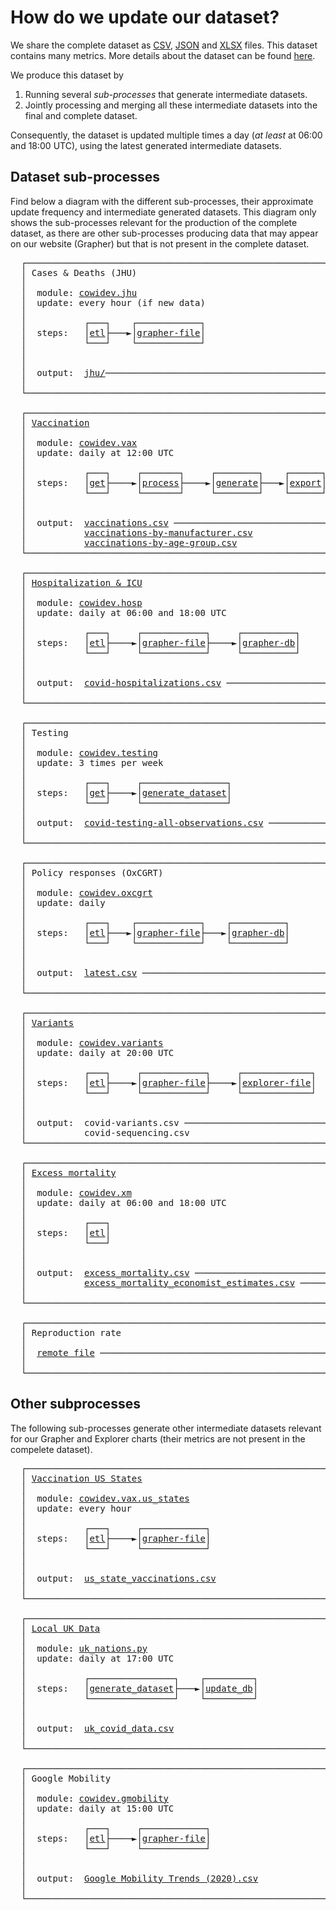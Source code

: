 # How do we update our dataset?

We share the complete dataset as [CSV](https://covid.ourworldindata.org/data/owid-covid-data.csv),
[JSON](https://covid.ourworldindata.org/data/owid-covid-data.json)
and [XLSX](https://covid.ourworldindata.org/data/owid-covid-data.xlsx) files. This dataset contains many metrics. More details about the dataset can be found [here](https://github.com/owid/covid-19-data/tree/master/public/data).

We produce this dataset by

1. Running several _sub-processes_ that generate intermediate datasets.
2. Jointly processing and merging all these intermediate datasets into the final and complete dataset.  

Consequently, the dataset is updated multiple times a day (_at least_ at 06:00 and 18:00 UTC), using the latest generated intermediate datasets.


## Dataset sub-processes

Find below a diagram with the different sub-processes, their approximate update frequency and intermediate generated
datasets. This diagram only shows the sub-processes relevant for the production of the complete dataset, as there are
other sub-processes producing data that may appear on our website (Grapher) but that is not present in the complete dataset.

<pre>
  ┌──────────────────────────────────────────────────────────┐
  │ Cases & Deaths (JHU)                                     │
  │                                                          │
  │  module: <a href="../../scripts/src/cowidev/jhu/__main__.py">cowidev.jhu</a>                                     │
  │  update: every hour (if new data)                        │
  │                                                          │
  │           ┌───┐    ┌────────────┐                        │
  │  steps:   │<a href="../../scripts/src/cowidev/jhu/__main__.py">etl</a>├───►│<a href="../../scripts/src/cowidev/jhu/__main__.py">grapher-file</a>│                        │
  │           └───┘    └────────────┘                        │
  │                                                          │
  │                                                          │
  │  output:  <a href="jhu/">jhu/</a>─────────────────────────────────────────── ──────────┐
  │                                                          │          │
  └──────────────────────────────────────────────────────────┘          │
                                                                        │
  ┌──────────────────────────────────────────────────────────┐          │
  │ <a href="vaccination/">Vaccination</a>                                              │          │
  │                                                          │          │
  │  module: <a href="../../scripts/src/cowidev/vax/">cowidev.vax</a>                                     │          │
  │  update: daily at 12:00 UTC                              │          │
  │                                                          │          │
  │           ┌───┐     ┌───────┐     ┌────────┐    ┌──────┐ │          │
  │  steps:   │<a href="../../scripts/src/cowidev/vax/cmd/get_data.py">get</a>├────►│<a href="../../scripts/src/cowidev/vax/cmd/process_data.py">process</a>├────►│<a href="../../scripts/src/cowidev/vax/cmd/generate_dataset.py">generate</a>├───►│<a href="../../scripts/src/cowidev/vax/cmd/export.py">export</a>│ │          │
  │           └───┘     └───────┘     └────────┘    └──────┘ │          │
  │                                                          │          │
  │                                                          │          │
  │  output:  <a href="vaccinations/vaccinations.csv">vaccinations.csv</a> ────────────────────────────── ──────────│
  │           <a href="vaccinations/vaccinations-by-manufacturer.csv">vaccinations-by-manufacturer.csv</a>               │          │
  │           <a href="vaccinations/vaccinations-by-age-group.csv">vaccinations-by-age-group.csv</a>                  │          │
  └──────────────────────────────────────────────────────────┘          │
                                                                        │
  ┌──────────────────────────────────────────────────────────┐          │
  │ <a href="hospitalizations/">Hospitalization & ICU</a>                                    │          │
  │                                                          │          │
  │  module: <a href="../../scripts/src/cowidev/hosp/__main__.py">cowidev.hosp</a>                                    │          │
  │  update: daily at 06:00 and 18:00 UTC                    │          │
  │                                                          │          │
  │           ┌───┐     ┌────────────┐     ┌──────────┐      │          │
  │  steps:   │<a href="../../scripts/src/cowidev/hosp/etl.py">etl</a>├────►│<a href="../../scripts/src/cowidev/hosp/grapher.py">grapher-file</a>├────►│<a href="../../scripts/src/cowidev/hosp/grapher.py">grapher-db</a>│      │          │
  │           └───┘     └────────────┘     └──────────┘      │          │
  │                                                          │          │
  │                                                          │          │
  │  output:  <a href="hospitalizations/covid-hospitalizations.csv">covid-hospitalizations.csv</a> ──────────────────── ──────────┤
  │                                                          │          │
  └──────────────────────────────────────────────────────────┘          │
                                                                        │      ┌──────────────────────────────────┐
  ┌──────────────────────────────────────────────────────────┐          │      │ Megafile                         │
  │ Testing                                                  │          │      │                                  │
  │                                                          │          │      │  module: <a href="../../scripts/src/cowidev/megafile/__main__.py">cowidev.megafile</a>        │
  │  module: <a href="../../scripts/src/cowidev/testing">cowidev.testing</a>                                 │          ├─────►│  update: daily at 6h and 18h UTC │
  │  update: 3 times per week                                │          │      │                                  │
  │                                                          │          │      │  output:  <a href="owid-covid-data.csv">owid-covid-data.csv</a>    │
  │           ┌───┐     ┌────────────────┐                   │          │      │                                  │
  │  steps:   │<a href="../../scripts/src/cowidev/cmd/testing/get/">get</a>├────►│<a href="../../scripts/scripts/testing/generate_dataset.R">generate_dataset</a>│                   │          │      └──────────────────────────────────┘
  │           └───┘     └────────────────┘                   │          │
  │                                                          │          │
  │  output:  <a href="testing/covid-testing-all-observations.csv">covid-testing-all-observations.csv</a> ──────────── ──────────┤
  │                                                          │          │
  └──────────────────────────────────────────────────────────┘          │
                                                                        │
  ┌──────────────────────────────────────────────────────────┐          │
  │ Policy responses (OxCGRT)                                │          │
  │                                                          │          │
  │  module: <a href="../../scripts/src/cowidev/oxcgrt/__main__.py">cowidev.oxcgrt</a>                                  │          │
  │  update: daily                                           │          │
  │                                                          │          │
  │           ┌───┐    ┌────────────┐    ┌──────────┐        │          │
  │  steps:   │<a href="../../scripts/src/cowidev/oxcgrt/etl.py">etl</a>├───►│<a href="../../scripts/src/cowidev/oxcgrt/grapher.py">grapher-file</a>├───►│<a href="../../scripts/src/cowidev/oxcgrt/grapher.py">grapher-db</a>│        │          │
  │           └───┘    └────────────┘    └──────────┘        │          │
  │                                                          │          │
  │                                                          │          │
  │  output:  <a href="../../scripts/input/bsg/latest.csv">latest.csv</a> ──────────────────────────────────── ──────────┤
  │                                                          │          │
  └──────────────────────────────────────────────────────────┘          │
                                                                        │
  ┌──────────────────────────────────────────────────────────┐          │
  │ <a href="variants/">Variants</a>                                                 │          │
  │                                                          │          │
  │  module: <a href="../../scripts/src/cowidev/variants/__main__.py">cowidev.variants</a>                                │          │
  │  update: daily at 20:00 UTC                              │          │
  │                                                          │          │
  │           ┌───┐     ┌────────────┐     ┌─────────────┐   │          │
  │  steps:   │<a href="../../scripts/src/cowidev/variants/etl.py">etl</a>├────►│<a href="../../scripts/src/cowidev/variants/grapher.py">grapher-file</a>├────►│<a href="../../scripts/src/cowidev/variants/grapher.py">explorer-file</a>│   │          │
  │           └───┘     └────────────┘     └─────────────┘   │          │
  │                                                          │          │
  │                                                          │          │
  │  output:  covid-variants.csv ──────────────────────────── ──────────┤
  │           covid-sequencing.csv                           │          │
  └──────────────────────────────────────────────────────────┘          │
                                                                        │
  ┌──────────────────────────────────────────────────────────┐          │
  │ <a href="excess_mortality/">Excess mortality</a>                                         │          │
  │                                                          │          │
  │  module: <a href="../../scripts/src/cowidev/xm/__main__.py">cowidev.xm</a>                                      │          │
  │  update: daily at 06:00 and 18:00 UTC                    │          │
  │                                                          │          │
  │           ┌───┐                                          │          │
  │  steps:   │<a href="../../scripts/src/cowidev/xm/etl.py">etl</a>│                                          │          │
  │           └───┘                                          │          │
  │                                                          │          │
  │                                                          │          │
  │  output:  <a href="excess_mortality/excess_mortality.csv">excess_mortality.csv</a> ────────────────────────── ──────────┤
  │           <a href="excess_mortality/excess_mortality_economist_estimates.csv">excess_mortality_economist_estimates.csv</a> ────── ──────────┤
  │                                                          │          │
  └──────────────────────────────────────────────────────────┘          │
                                                                        │
  ┌──────────────────────────────────────────────────────────┐          │
  │ Reproduction rate                                        │          │
  │                                                          │          │
  │  <a href="https://github.com/crondonm/TrackingR/blob/main/Estimates-Database/database.csv">remote file</a> ──────────────────────────────────────────── ──────────┘
  │                                                          │
  └──────────────────────────────────────────────────────────┘
</pre>


## Other subprocesses

The following sub-processes generate other intermediate datasets relevant for our Grapher and Explorer charts (their
metrics are not present in the compelete dataset).

<pre>
  ┌──────────────────────────────────────────────────────────┐
  │ <a href="vaccination/">Vaccination US States</a>                                    │
  │                                                          │
  │  module: <a href="../../scripts/src/cowidev/vax/us_states/__main__.py">cowidev.vax.us_states</a>                           │
  │  update: every hour                                      │
  │                                                          │
  │           ┌───┐     ┌────────────┐                       │
  │  steps:   │<a href="../../scripts/src/cowidev/vax/us_states/etl.py">etl</a>├────►│<a href="../../scripts/src/cowidev/vax/us_states/grapher.py">grapher-file</a>│                       │
  │           └───┘     └────────────┘                       │
  │                                                          │
  │                                                          │
  │  output:  <a href="vaccinations/us_state_vaccinations.csv">us_state_vaccinations.csv</a>                      │
  │                                                          │
  └──────────────────────────────────────────────────────────┘

  ┌──────────────────────────────────────────────────────────┐
  │ <a href="vaccination/">Local UK Data</a>                                            │
  │                                                          │
  │  module: <a href="../../scripts/scripts/uk_nations.py">uk_nations.py</a>                                   │
  │  update: daily at 17:00 UTC                              │
  │                                                          │
  │           ┌────────────────┐    ┌─────────┐              │
  │  steps:   │<a href="../../scripts/scripts/uk_nations.py">generate_dataset</a>├───►│<a href="../../scripts/scripts/uk_nations.py">update_db</a>│              │
  │           └────────────────┘    └─────────┘              │
  │                                                          │
  │                                                          │
  │  output:  <a href="../../scripts/grapher/uk_covid_data.csv">uk_covid_data.csv</a>                              │
  │                                                          │
  └──────────────────────────────────────────────────────────┘

  ┌──────────────────────────────────────────────────────────┐
  │ Google Mobility                                          │
  │                                                          │
  │  module: <a href="../../scripts/src/cowidev/gmobility/__main__.py">cowidev.gmobility</a>                               │
  │  update: daily at 15:00 UTC                              │
  │                                                          │
  │           ┌───┐     ┌────────────┐                       │
  │  steps:   │<a href="../../scripts/src/cowidev/gmobility/etl.py">etl</a>├────►│<a href="../../scripts/src/cowidev/gmobility/grapher.py">grapher-file</a>│                       │
  │           └───┘     └────────────┘                       │
  │                                                          │
  │                                                          │
  │  output:  <a href="../../scripts/grapher/Google Mobility Trends (2020).csv">Google Mobility Trends (2020).csv</a>              │
  │                                                          │
  └──────────────────────────────────────────────────────────┘

</pre>
